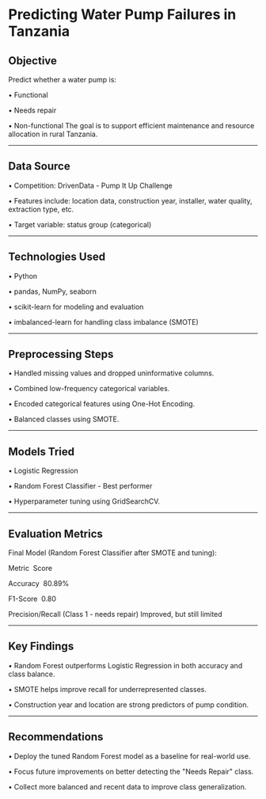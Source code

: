 # Predicting Water Pump Failures in Tanzania 
## Objective
 Predict whether a water pump is:
 
•	Functional

•	Needs repair

•	Non-functional
The goal is to support efficient maintenance and resource allocation in rural Tanzania.
________________________________________
## Data Source
•	Competition: DrivenData - Pump It Up Challenge

•	Features include: location data, construction year, installer, water quality, extraction type, etc.

•	Target variable: status group (categorical)
________________________________________
## Technologies Used
•	Python

•	pandas, NumPy, seaborn

•	scikit-learn for modeling and evaluation

•	imbalanced-learn for handling class imbalance (SMOTE)
________________________________________
## Preprocessing Steps
•	Handled missing values and dropped uninformative columns.

•	Combined low-frequency categorical variables.

•	Encoded categorical features using One-Hot Encoding.

•	Balanced classes using SMOTE.
________________________________________
## Models Tried
•	Logistic Regression

•	Random Forest Classifier - Best performer

•	Hyperparameter tuning using GridSearchCV.
________________________________________
## Evaluation Metrics
Final Model (Random Forest Classifier after SMOTE and tuning):

Metric&nbsp;&nbsp;Score

Accuracy&nbsp;&nbsp;80.89%

F1-Score&nbsp;&nbsp;0.80

Precision/Recall (Class 1 - needs repair)	Improved, but still limited
________________________________________
## Key Findings
•	Random Forest outperforms Logistic Regression in both accuracy and class balance.

•	SMOTE helps improve recall for underrepresented classes.

•	Construction year and location are strong predictors of pump condition.
________________________________________
## Recommendations
•	Deploy the tuned Random Forest model as a baseline for real-world use.

•	Focus future improvements on better detecting the "Needs Repair" class.

•	Collect more balanced and recent data to improve class generalization.
